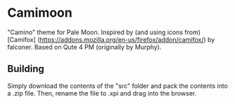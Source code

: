 # Camimoon
"Camino" theme for Pale Moon. Inspired by (and using icons from) [Camifox] (https://addons.mozilla.org/en-us/firefox/addon/camifox/) by falconer. Based on Qute 4 PM (originally by Murphy).

## Building
Simply download the contents of the "src" folder  and pack the contents into a .zip file. Then, rename the file to .xpi and drag into the browser.
